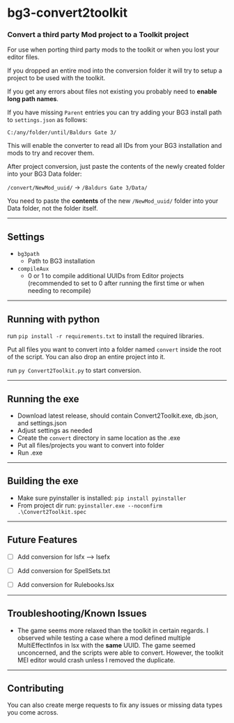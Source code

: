 # bg3-convert2toolkit
### Convert a third party Mod project to a Toolkit project
For use when porting third party mods to the toolkit or when you lost your editor files.

If you dropped an entire mod into the conversion folder it will try to setup a project to be used with the toolkit.

If you get any errors about files not existing you probably need to <b>enable long path names</b>.

If you have missing `Parent` entries you can try adding your BG3 install path to `settings.json` as follows: 

`C:/any/folder/until/Baldurs Gate 3/`

This will enable the converter to read all IDs from your BG3 installation and mods to try and recover them.

After project conversion, just paste the contents of the newly created folder into your BG3 Data folder:

`/convert/NewMod_uuid/` -> `/Baldurs Gate 3/Data/`

You need to paste the <b>contents</b> of the new `/NewMod_uuid/` folder into your Data folder, not the folder itself.


---
## Settings
- `bg3path`
  - Path to BG3 installation
- `compileAux`
  - 0 or 1 to compile additional UUIDs from Editor projects<br>(recommended to set to 0 after running the first time or when needing to recompile)


---
## Running with python
run `pip install -r requirements.txt` to install the required libraries.

Put all files you want to convert into a folder named `convert` inside the root of the script.
You can also drop an entire project into it.

run `py Convert2Toolkit.py` to start conversion.


---
## Running the exe
- Download latest release, should contain Convert2Toolkit.exe, db.json, and settings.json
- Adjust settings as needed
- Create the `convert` directory in same location as the .exe
- Put all files/projects you want to convert into folder
- Run .exe


---
## Building the exe
- Make sure pyinstaller is installed: `pip install pyinstaller`
- From project dir run: `pyinstaller.exe --noconfirm .\Convert2Toolkit.spec`


---
## Future Features
- [ ] Add conversion for lsfx --> lsefx

- [ ] Add conversion for SpellSets.txt

- [ ] Add conversion for Rulebooks.lsx


---
## Troubleshooting/Known Issues
- The game seems more relaxed than the toolkit in certain regards.  I observed while testing a case where a mod 
  defined multiple MultiEffectInfos in lsx with the **same** UUID.  The game seemed unconcerned, and the scripts
  were able to convert.  However, the toolkit MEI editor would crash unless I removed the duplicate.


---
## Contributing
You can also create merge requests to fix any issues or missing data types you come across.